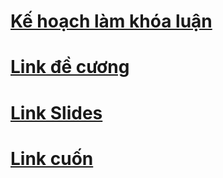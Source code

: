 # [Kế hoạch làm khóa luận](https://docs.google.com/spreadsheets/d/1_jLevnscT1FAJ63_4840pajgfUOkJunRXPdVGcwen-o/edit#gid=0)
# [Link đề cương](https://www.overleaf.com/read/dtzvnmxmnfqp#88e353)
# [Link Slides](https://onedrive.live.com/edit?id=E2FC1AAC7CE3C502!230&resid=E2FC1AAC7CE3C502!230&ithint=file%2cpptx&authkey=!AG5P8xuzh9XhxPo&wdo=2&cid=e2fc1aac7ce3c502)
# [Link cuốn](https://www.overleaf.com/read/mfsxxxqwpwpx#37cac6)
